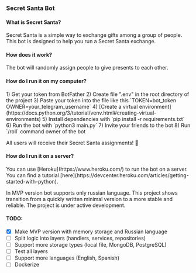 <h3>Secret Santa Bot</h3>

<h4>What is Secret Santa?</h4>
Secret Santa is a simple way to exchange gifts among a group of people. This bot is designed to help you run a Secret Santa exchange.

<h4>How does it work?</h4>
The bot will randomly assign people to give presents to each other.


<h4>How do I run it on my computer?</h4>
1) Get your token from BotFather
2) Create file ".env" in the root directory of the project
3) Paste your token into the file like this `TOKEN=bot_token OWNER=your_telegram_username`
4) [Create a virtual environment](https://docs.python.org/3/tutorial/venv.html#creating-virtual-environments) 
5) Install dependencies with `pip install -r requirements.txt`
6) Run the bot with `python3 main.py`
7) Invite your friends to the bot
8) Run `/roll` command owner of the bot

All users will receive their Secret Santa assignments! 🎁

<h4>How do I run it on a server?</h4>
You can use [Heroku](https://www.heroku.com/) to run the bot on a server. You can find a tutorial [here](https://devcenter.heroku.com/articles/getting-started-with-python).


In MVP version bot supports only russian language.
This project shows transition from a quickly written minimal version to a more stable and reliable. The project is under active development.


<h4> TODO: </h4>

- [x] Make MVP version with memory storage and Russian language
- [ ] Split logic into layers (handlers, services, repositories)
- [ ] Support more storage types (local file, MongoDB, PostgreSQL)
- [ ] Test all layers
- [ ] Support more languages (English, Spanish)
- [ ] Dockerize